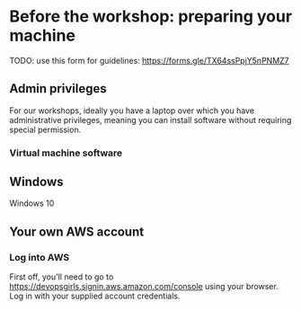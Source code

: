 # Before the workshop: preparing your machine
TODO: use this form for guidelines: https://forms.gle/TX64ssPpjY5nPNMZ7

## Admin privileges

For our workshops, ideally you have a laptop over which you have administrative privileges, meaning you can install software without requiring special permission.  

### Virtual machine software


## Windows

Windows 10

## Your own AWS account

### Log into AWS

First off, you'll need to go to https://devopsgirls.signin.aws.amazon.com/console using your browser. Log in with your supplied account credentials.

